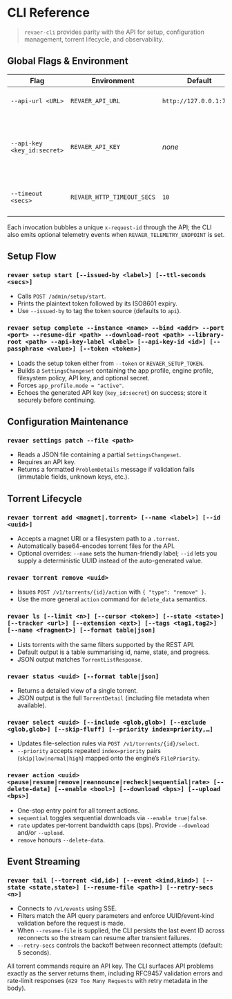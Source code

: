 # CLI Reference

> `revaer-cli` provides parity with the API for setup, configuration management, torrent lifecycle, and observability.

## Global Flags & Environment

| Flag | Environment | Default | Description |
| --- | --- | --- | --- |
| `--api-url <URL>` | `REVAER_API_URL` | `http://127.0.0.1:7070` | Base URL for API requests. |
| `--api-key <key_id:secret>` | `REVAER_API_KEY` | _none_ | Required for all post-setup commands that mutate or read torrents. |
| `--timeout <secs>` | `REVAER_HTTP_TIMEOUT_SECS` | `10` | Per-request HTTP timeout. |

Each invocation bubbles a unique `x-request-id` through the API; the CLI also emits optional telemetry events when `REVAER_TELEMETRY_ENDPOINT` is set.

## Setup Flow

### `revaer setup start [--issued-by <label>] [--ttl-seconds <secs>]`

- Calls `POST /admin/setup/start`.
- Prints the plaintext token followed by its ISO8601 expiry.
- Use `--issued-by` to tag the token source (defaults to `api`).

### `revaer setup complete --instance <name> --bind <addr> --port <port> --resume-dir <path> --download-root <path> --library-root <path> --api-key-label <label> [--api-key-id <id>] [--passphrase <value>] [--token <token>]`

- Loads the setup token either from `--token` or `REVAER_SETUP_TOKEN`.
- Builds a `SettingsChangeset` containing the app profile, engine profile, filesystem policy, API key, and optional secret.
- Forces `app_profile.mode = "active"`.
- Echoes the generated API key (`key_id:secret`) on success; store it securely before continuing.

## Configuration Maintenance

### `revaer settings patch --file <path>`

- Reads a JSON file containing a partial `SettingsChangeset`.
- Requires an API key.
- Returns a formatted `ProblemDetails` message if validation fails (immutable fields, unknown keys, etc.).

## Torrent Lifecycle

### `revaer torrent add <magnet|.torrent> [--name <label>] [--id <uuid>]`

- Accepts a magnet URI or a filesystem path to a `.torrent`.
- Automatically base64-encodes torrent files for the API.
- Optional overrides: `--name` sets the human-friendly label; `--id` lets you supply a deterministic UUID instead of the auto-generated value.

### `revaer torrent remove <uuid>`

- Issues `POST /v1/torrents/{id}/action` with `{ "type": "remove" }`.
- Use the more general `action` command for `delete_data` semantics.

### `revaer ls [--limit <n>] [--cursor <token>] [--state <state>] [--tracker <url>] [--extension <ext>] [--tags <tag1,tag2>] [--name <fragment>] [--format table|json]`

- Lists torrents with the same filters supported by the REST API.
- Default output is a table summarising id, name, state, and progress.
- JSON output matches `TorrentListResponse`.

### `revaer status <uuid> [--format table|json]`

- Returns a detailed view of a single torrent.
- JSON output is the full `TorrentDetail` (including file metadata when available).

### `revaer select <uuid> [--include <glob,glob>] [--exclude <glob,glob>] [--skip-fluff] [--priority index=priority,…]`

- Updates file-selection rules via `POST /v1/torrents/{id}/select`.
- `--priority` accepts repeated `index=priority` pairs (`skip|low|normal|high`) mapped onto the engine’s `FilePriority`.

### `revaer action <uuid> <pause|resume|remove|reannounce|recheck|sequential|rate> [--delete-data] [--enable <bool>] [--download <bps>] [--upload <bps>]`

- One-stop entry point for all torrent actions.
- `sequential` toggles sequential downloads via `--enable true|false`.
- `rate` updates per-torrent bandwidth caps (bps). Provide `--download` and/or `--upload`.
- `remove` honours `--delete-data`.

## Event Streaming

### `revaer tail [--torrent <id,id>] [--event <kind,kind>] [--state <state,state>] [--resume-file <path>] [--retry-secs <n>]`

- Connects to `/v1/events` using SSE.
- Filters match the API query parameters and enforce UUID/event-kind validation before the request is made.
- When `--resume-file` is supplied, the CLI persists the last event ID across reconnects so the stream can resume after transient failures.
- `--retry-secs` controls the backoff between reconnect attempts (default: 5 seconds).

All torrent commands require an API key. The CLI surfaces API problems exactly as the server returns them, including RFC9457 validation errors and rate-limit responses (`429 Too Many Requests` with retry metadata in the body).
